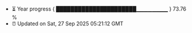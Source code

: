 - ⏳ Year progress { ██████████████████████▁▁▁▁▁▁▁▁ } 73.76 %
- ⏰ Updated on Sat, 27 Sep 2025 05:21:12 GMT

